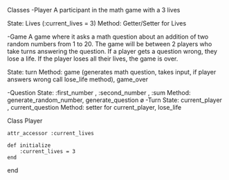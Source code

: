 Classes
-Player
A participant in the math game with a 3 lives

State: Lives (:current_lives = 3)
Method: Getter/Setter for Lives

-Game
A game where it asks a math question about an addition of two random numbers from 1 to 20. The game will be between 2 players who take turns answering the question. If a player gets a question wrong, they lose a life. If the player loses all their lives, the game is over.

State: turn
Method:  game (generates math question, takes input, if player answers wrong call lose_life method),  game_over

-Question
State: :first_number , :second_number , :sum
Method: generate_random_number, generate_question
ø
-Turn
State: current_player , current_question
Method: setter for current_player, lose_life









Class Player

    attr_accessor :current_lives

    def initialize
        :current_lives = 3
    end

end